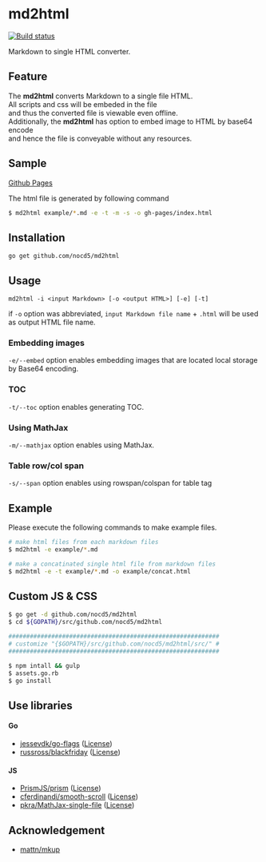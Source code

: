 # md2html

[![Build status](https://ci.appveyor.com/api/projects/status/vvq8grrjy07sfxq9/branch/master?svg=true)](https://ci.appveyor.com/project/nocd5/md2html/branch/master)

Markdown to single HTML converter.

## Feature

The **md2html** converts Markdown to a single file HTML.  
All scripts and css will be embeded in the file  
and thus the converted file is viewable even offline.  
Additionally, the **md2html** has option to embed image to HTML by base64 encode  
and hence the file is conveyable without any resources.

## Sample

[Github Pages](https://nocd5.github.io/md2html/index.html)

The html file is generated by following command

```bash
$ md2html example/*.md -e -t -m -s -o gh-pages/index.html
```

## Installation

`go get github.com/nocd5/md2html`

## Usage

`md2html -i <input Markdown> [-o <output HTML>] [-e] [-t]`

if `-o` option was abbreviated, `input Markdown file name` + `.html` will be used as output HTML file name.

### Embedding images

`-e/--embed` option enables embedding images that are located local storage by Base64 encoding.

### TOC

`-t/--toc` option enables generating TOC.

### Using MathJax

`-m/--mathjax` option enables using MathJax.

### Table row/col span

`-s/--span` option enables using rowspan/colspan for table tag

## Example

Please execute the following commands to make example files.

```bash
# make html files from each markdown files
$ md2html -e example/*.md

# make a concatinated single html file from markdown files
$ md2html -e -t example/*.md -o example/concat.html
```

## Custom JS & CSS

```bash
$ go get -d github.com/nocd5/md2html
$ cd ${GOPATH}/src/github.com/nocd5/md2html

###########################################################
# customize "{$GOPATH}/src/github.com/nocd5/md2html/src/" #
###########################################################

$ npm intall && gulp
$ assets.go.rb
$ go install
```

## Use libraries

#### Go

- [jessevdk/go-flags](https://github.com/jessevdk/go-flags)
  ([License](https://github.com/jessevdk/go-flags/blob/master/LICENSE))
- [russross/blackfriday](https://github.com/russross/blackfriday)
  ([License](https://github.com/russross/blackfriday/blob/master/LICENSE.txt))

#### JS

- [PrismJS/prism](https://github.com/PrismJS/prism)
  ([License](https://raw.githubusercontent.com/PrismJS/prism/master/LICENSE))
- [cferdinandi/smooth-scroll](https://github.com/cferdinandi/smooth-scroll)
  ([License](https://raw.githubusercontent.com/cferdinandi/smooth-scroll/master/LICENSE.md))
- [pkra/MathJax-single-file](https://github.com/pkra/MathJax-single-file)
  ([License](https://raw.githubusercontent.com/pkra/MathJax-single-file/master/LICENSE))

## Acknowledgement

- [mattn/mkup](https://github.com/mattn/mkup)
